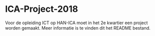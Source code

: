 # ICA-Project-2018
Voor de opleiding ICT op HAN-ICA moet in het 2e kwartier een project worden gemaakt. Meer informatie is te vinden dit het README bestand.
